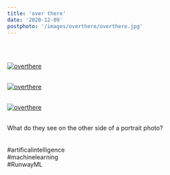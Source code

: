 ```yaml
---
title: 'over there'
date: '2020-12-09'
postphoto: '/images/overthere/overthere.jpg'
---
```

<br>
<br>

[![overthere](/images/overthere/overthere.jpg)](https://www.instagram.com/p/CIkX7-WpW0-/?utm_source=ig_web_copy_link)
<br>
<br>

[![overthere](/images/overthere/overthere2.jpg)](https://www.instagram.com/p/CIkY4i1pIVB/?utm_source=ig_web_copy_link)
<br>
<br>

[![overthere](/images/overthere/overthere3.jpg)](https://www.instagram.com/p/CIkY6kUpc6R/?utm_source=ig_web_copy_link)
<br>
<br>


What do they see on the other side of a portrait photo?
<br>
<br>
<br>
#artificalintelligence <br>
#machinelearning <br>
#RunwayML <br>


<br>
<br>
<!-- 
#h1
##h2
###h3
####h4
#####h5
######h6
- brabra is list
**bold text**
_Italic_ or *Italic*

-->

<center>
© 2021 YOSY
</center>
<br>
